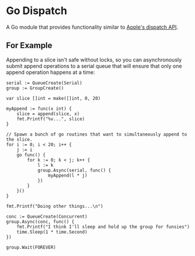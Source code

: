 # Go Dispatch

A Go module that provides functionality similar to [Apple's dispatch API](https://developer.apple.com/documentation/dispatch?language=objc).

## For Example

Appending to a slice isn't safe without locks, so you can asynchronously submit append
operations to a serial queue that will ensure that only one append operation happens at
a time:

```
serial := QueueCreate(Serial)
group := GroupCreate()

var slice []int = make([]int, 0, 20)

myAppend := func(x int) {
	slice = append(slice, x)
	fmt.Printf("%v...", slice)
}

// Spawn a bunch of go routines that want to simultaneously append to the slice.
for i := 0; i < 20; i++ {
	j := i
	go func() {
		for k := 0; k < j; k++ {
			l := k
			group.Async(serial, func() {
				myAppend(l * j)
			})
		}
	}()
}

fmt.Printf("Doing other things...\n")

conc := QueueCreate(Concurrent)
group.Async(conc, func() {
	fmt.Printf("I think I'll sleep and hold up the group for funsies")
	time.Sleep(1 * time.Second)
})

group.Wait(FOREVER)

```
